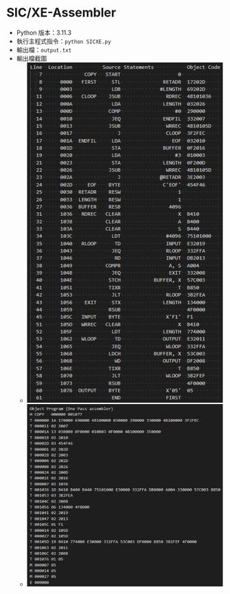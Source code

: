 # SIC/XE-Assembler

- Python 版本：3.11.3
- 執行主程式指令：`python SICXE.py`
- 輸出檔：`output.txt`
- 輸出檔截圖
  - ![](images/output1.jpg)
  - ![](images/output2.jpg)
